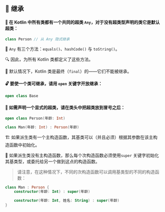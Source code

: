 ## 🧬 继承

#### 🌳 在 Kotlin 中所有类都有一个共同的超类 `Any`，对于没有超类型声明的类它是默认超类：

```kotlin
class Person // 从 Any 隐式继承
```

🌠 `Any` 有三个方法：`equals()`、`hashCode()` 与 `toString()`。

🔍 因此，为所有 Kotlin 类都定义了这些方法。

🔐 默认情况下，Kotlin 类是最终（`final`）的——它们不能被继承。

#### 🔓 要使一个类可继承，请用 `open` 关键字开放继承：

```kotlin
open class Base
```

#### 🔗 如需声明一个显式的超类，请在类头中把超类放到冒号之后：

```kotlin
open class Person(年龄: Int)

class Man(年龄: Int) : Person(年龄)
```

🏗️ 如果派生类有一个主构造函数，其基类可以（并且必须）根据其参数在该主构造函数中初始化。

🔄 如果派生类没有主构造函数，那么每个次构造函数必须使用`super` 关键字初始化其基类型，或委托给另一个做到这点的构造函数。

> 请注意，在这种情况下，不同的次构造函数可以调用基类型的不同的构造函数：

```kotlin
class Man : Person {
    constructor(年龄: Int) : super(年龄)

    constructor(年龄: Int, 姓名: String) : super(年龄)
}
```